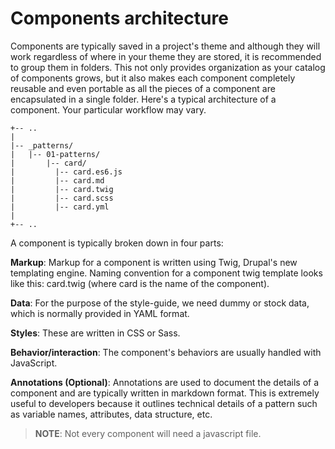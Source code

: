 # Components architecture

Components are typically saved in a project's theme and although they will work regardless of where in your theme they are stored, it is recommended to group them in folders. This not only provides organization as your catalog of components grows, but it also makes each component completely reusable and even portable as all the pieces of a component are encapsulated in a single folder. Here's a typical architecture of a component. Your particular workflow may vary.

```text
+-- ..
|
|-- _patterns/
|   |-- 01-patterns/
|       |-- card/
|         |-- card.es6.js
|         |-- card.md
|         |-- card.twig
|         |-- card.scss
|         |-- card.yml
|
+-- ..
```

A component is typically broken down in four parts:

**Markup**: Markup for a component is written using Twig, Drupal's new templating engine. Naming convention for a component twig template looks like this: card.twig \(where card is the name of the component\).

**Data**: For the purpose of the style-guide, we need dummy or stock data, which is normally provided in YAML format.

**Styles**: These are written in CSS or Sass.

**Behavior/interaction**: The component's behaviors are usually handled with JavaScript.

**Annotations \(Optional\)**: Annotations are used to document the details of a component and are typically written in markdown format. This is extremely useful to developers because it outlines technical details of a pattern such as variable names, attributes, data structure, etc.

> **NOTE**: Not every component will need a javascript file.

